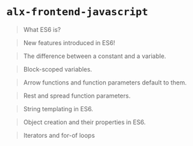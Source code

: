 # ```alx-frontend-javascript```

> What ES6 is?

> New features introduced in ES6!

> The difference between a constant and a variable.

> Block-scoped variables.

> Arrow functions and function parameters default to them.

> Rest and spread function parameters.

> String templating in ES6.

> Object creation and their properties in ES6.

> Iterators and for-of loops
